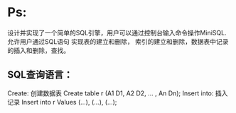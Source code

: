 <h1><b>Ps:</b></h1>
            设计并实现了一个简单的SQL引擎，用户可以通过控制台输入命令操作MiniSQL.允许用户通过SQL语句
            实现表的建立和删除， 索引的建立和删除，数据表中记录的插入和删除，查找。
   
   
<h2>SQL查询语言：</h2>
            Create:
                        创建数据表
                        Create table r
                                    (A1 D1,
 			                         A2 D2,
                                    ... ,
                                    An Dn);
            Insert into:
                        插入记录
                        Insert into r Values
                                    (...),
                                    (...),
                                    (...);

